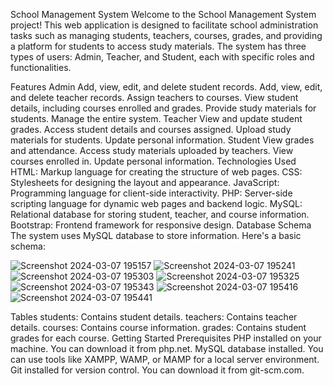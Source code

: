 School Management System
Welcome to the School Management System project! This web application is designed to facilitate school administration tasks such as managing students, teachers, courses, grades, and providing a platform for students to access study materials. The system has three types of users: Admin, Teacher, and Student, each with specific roles and functionalities.

Features
Admin
Add, view, edit, and delete student records.
Add, view, edit, and delete teacher records.
Assign teachers to courses.
View student details, including courses enrolled and grades.
Provide study materials for students.
Manage the entire system.
Teacher
View and update student grades.
Access student details and courses assigned.
Upload study materials for students.
Update personal information.
Student
View grades and attendance.
Access study materials uploaded by teachers.
View courses enrolled in.
Update personal information.
Technologies Used
HTML: Markup language for creating the structure of web pages.
CSS: Stylesheets for designing the layout and appearance.
JavaScript: Programming language for client-side interactivity.
PHP: Server-side scripting language for dynamic web pages and backend logic.
MySQL: Relational database for storing student, teacher, and course information.
Bootstrap: Frontend framework for responsive design.
Database Schema
The system uses MySQL database to store information. Here's a basic schema:

![Screenshot 2024-03-07 195157](https://github.com/AMANPATEL1108/QuickGuni/assets/108643338/4ec25062-7f52-496f-8f9b-483a4952fda8)
![Screenshot 2024-03-07 195241](https://github.com/AMANPATEL1108/QuickGuni/assets/108643338/5c94bc6a-c986-43cc-88a7-362d89aacf50)
![Screenshot 2024-03-07 195303](https://github.com/AMANPATEL1108/QuickGuni/assets/108643338/51e77ac0-ac15-482d-96ae-5030e45b6369)
![Screenshot 2024-03-07 195325](https://github.com/AMANPATEL1108/QuickGuni/assets/108643338/6678c980-ed08-4e32-bc2d-c22bcefd1535)
![Screenshot 2024-03-07 195343](https://github.com/AMANPATEL1108/QuickGuni/assets/108643338/51feb258-ac03-4cee-bcb0-fe0a09855adc)
![Screenshot 2024-03-07 195416](https://github.com/AMANPATEL1108/QuickGuni/assets/108643338/f017f664-3a4c-4763-b233-412917c46799)
![Screenshot 2024-03-07 195441](https://github.com/AMANPATEL1108/QuickGuni/assets/108643338/27fec317-0fbd-47cd-8ee1-f7dd18c49b13)



Tables
students: Contains student details.
teachers: Contains teacher details.
courses: Contains course information.
grades: Contains student grades for each course.
Getting Started
Prerequisites
PHP installed on your machine. You can download it from php.net.
MySQL database installed. You can use tools like XAMPP, WAMP, or MAMP for a local server environment.
Git installed for version control. You can download it from git-scm.com.
